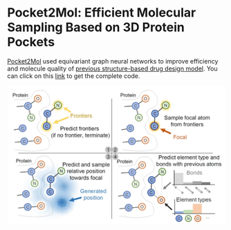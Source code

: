 # Pocket2Mol: Efficient Molecular Sampling Based on 3D Protein Pockets

[Pocket2Mol](https://arxiv.org/abs/2205.07249) used equivariant graph neural networks to improve efficiency and molecule quality of [previous structure-based drug design model](https://arxiv.org/abs/2203.10446).
You can click on this [link](https://github.com/pengxingang/Pocket2Mol/tree/main) to get the complete code.

![PGMG.png](../fig/Pocket2Mol.jpg)
